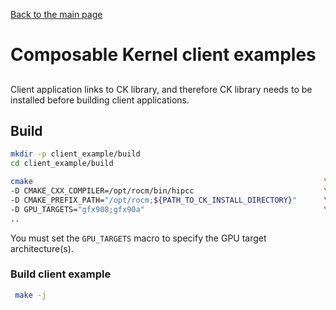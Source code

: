 [Back to the main page](../README.md)
# Composable Kernel client examples
##
Client application links to CK library, and therefore CK library needs to be installed before building client applications.


## Build
```bash
mkdir -p client_example/build
cd client_example/build
```

```bash
cmake                                                                 \
-D CMAKE_CXX_COMPILER=/opt/rocm/bin/hipcc                             \
-D CMAKE_PREFIX_PATH="/opt/rocm;${PATH_TO_CK_INSTALL_DIRECTORY}"      \
-D GPU_TARGETS="gfx908;gfx90a"                                        \
..
```
You must set the `GPU_TARGETS` macro to specify the GPU target architecture(s).

### Build client example
```bash
 make -j 
```
